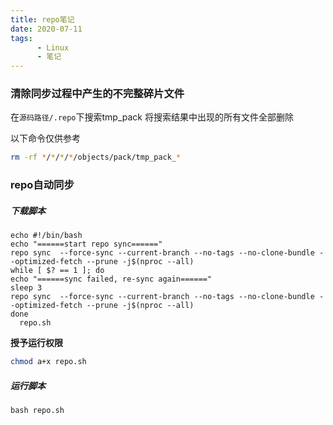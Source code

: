 ```yaml
---
title: repo笔记
date: 2020-07-11
tags: 
      - Linux
      - 笔记
---
```



### 清除同步过程中产生的不完整碎片文件

在```源码路径/.repo```下搜索tmp_pack
将搜索结果中出现的所有文件全部删除

以下命令仅供参考

```bash
rm -rf */*/*/*/objects/pack/tmp_pack_*
```

### repo自动同步

##### 下载脚本

```shell
echo #!/bin/bash
echo "======start repo sync======"
repo sync  --force-sync --current-branch --no-tags --no-clone-bundle --optimized-fetch --prune -j$(nproc --all)
while [ $? == 1 ]; do
echo "======sync failed, re-sync again======"
sleep 3
repo sync  --force-sync --current-branch --no-tags --no-clone-bundle --optimized-fetch --prune -j$(nproc --all)
done
  repo.sh
```

**授予运行权限**

```bash
chmod a+x repo.sh
```

##### 运行脚本

```shell
bash repo.sh
```


